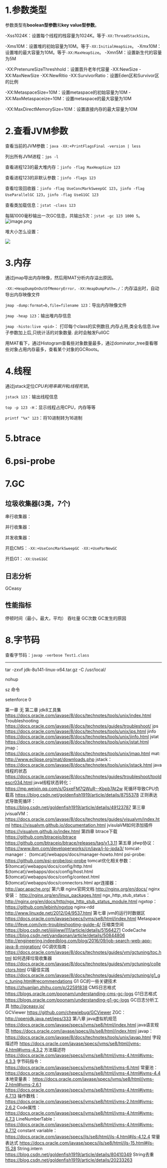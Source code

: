 # 1.参数类型

参数类型有**boolean型参数**和**key value型参数**。

-Xss1024K：设置每个线程的栈容量为1024K。等于`-XX:ThreadStackSize`。

-Xms10M：设置堆的初始容量为10M。等于`-XX:InitialHeapSize`。
-Xmx10M：设置堆的最大容量为10M。等于`-XX:MaxHeapSize`。
-Xmn5M：设置新生代的容量为5M

-XX:PretenureSizeThreshhold：设置晋升老年代容量
-XX:NewSize
-XX:MaxNewSize
-XX:NewRitio
-XX:SurvivorRatio：设置Eden区和Survivor区的比例


-XX:MetaspaceSize=10M：设置metaspace的初始容量为10M
-XX:MaxMetaspaceize=10M：设置metaspace的最大容量为10M

-XX:MaxDirectMemorySize=10M：设置直接内存的最大容量为10M



# 2.查看JVM参数

查看当前的JVM参数：`java -XX:+PrintFlagsFinal -version | less`

列出所有JVM进程：`jps -l`

查看进程123的最大堆内存：`jinfo -flag MaxHeapSize 123`

查看进程123的非默认参数：`jinfo -flags 123`

查看垃圾回收器：`jinfo -flag UseConcMarkSweepGC 123`，`jinfo -flag UseParallelGC 123`，`jinfo -flag UseG1GC 123`

查看类加载信息：`jstat -class 123`

每隔1000毫秒输出一次GC信息，共输出5次：`jstat -gc 123 1000 5`。![image.png](https://upload-images.jianshu.io/upload_images/1754553-28cb7706a4112d5a.png?imageMogr2/auto-orient/strip%7CimageView2/2/w/1240)

堆大小怎么设置：

![](https://www.dutycode.com/content/uploadfile/201711/296d1509689688.png)


# 3.内存

通过jmap导出内存映像，然后用MAT分析内存溢出原因。

`-XX:+HeapDumpOnOutOfMemoryError，-XX:HeapDumpPath=./`：内存溢出时，自动导出内存映像文件

`jmap -dump:format=b,file=filename 123`：导出内存映像文件

`jmap -heap 123`：输出堆内存信息

`jmap -histo:live <pid>`： 打印每个class的实例数目,内存占用,类全名信息.live子参数加上后,只统计活的对象数量. 此时会触发FullGC

用MAT看下，通过Histogram查看些对象数量最多，通过dominator_tree查看哪些对象占用内存最多，查看某个对象的GCRoots。


# 4.线程

通过jstack定位*CPU利用率飙升*和*线程死锁*。

`jstack 123`：输出线程信息

`top -p 123 -H`：显示线程占用CPU，内存等等

`printf "%x" 123`：将10进制转为16进制


# 5.btrace

# 6.psi-probe


# 7.GC 

## 垃圾收集器(3类，7个)

串行收集器：

并行收集器：

并发收集器：

开启CMS：`-XX:+UseConcMarkSweepGC -XX:+UseParNewGC`

开启G1：`-XX:UseG1GC`



## 日志分析

GCeasy

## 性能指标

停顿时间（最小，最大，平均）
吞吐量
GC次数
GC发生的原因


# 8.字节码

查看字节码：`javap -verbose Test1.class`





******************************************

tar -zxvf jdk-8u141-linux-x64.tar.gz -C /usr/local/

nohup

sz 命令

setenforce 0


第一章
无
第二章
jdk8工具集
https://docs.oracle.com/javase/8/docs/technotes/tools/unix/index.html
Troubleshooting
https://docs.oracle.com/javase/8/docs/technotes/guides/troubleshoot/
jps
https://docs.oracle.com/javase/8/docs/technotes/tools/unix/jps.html
jinfo
https://docs.oracle.com/javase/8/docs/technotes/tools/unix/jinfo.html
jstat
https://docs.oracle.com/javase/8/docs/technotes/tools/unix/jstat.html
jmap：
https://docs.oracle.com/javase/8/docs/technotes/tools/unix/jmap.html
mat:
http://www.eclipse.org/mat/downloads.php
jstack：
https://docs.oracle.com/javase/8/docs/technotes/tools/unix/jstack.html
java线程的状态
https://docs.oracle.com/javase/8/docs/technotes/guides/troubleshoot/tooldescr034.html
java线程状态转化：
https://mp.weixin.qq.com/s/GsxeFM7QWuR--Kbpb7At2w
死循环导致CPU负载高
https://blog.csdn.net/goldenfish1919/article/details/8755378
正则表达式导致死循环：
https://blog.csdn.net/goldenfish1919/article/details/49123787
第三章
jvisualVM：
https://docs.oracle.com/javase/8/docs/technotes/guides/visualvm/index.html
https://visualvm.github.io/documentation.html
jvisulaVM如何添加插件
https://visualvm.github.io/index.html
第四章
btrace下载
https://github.com/btraceio/btrace
https://github.com/btraceio/btrace/releases/tag/v1.3.11
第五章
jdwp协议：
https://www.ibm.com/developerworks/cn/java/j-lo-jpda3/
tomcat-manager：
{tomcat}/webapps/docs/manager-howto.html
psi-probe:
https://github.com/psi-probe/psi-probe
tomcat优化相关参数：
${tomcat}/webapps/docs/config/http.html
${tomcat}/webapps/docs/config/host.html
${tomcat}/webapps/docs/config/context.html
${tomcat}/webapps/docs/connectors.html
apr连接器：
http://apr.apache.org/
第六章
nginx官网文档
http://nginx.org/en/docs/
nginx安装：
http://nginx.org/en/linux_packages.html
ngx_http_stub_status：
http://nginx.org/en/docs/http/ngx_http_stub_status_module.html
ngxtop：
https://github.com/lebinh/ngxtop
nginx-rdd
http://www.linuxde.net/2012/04/9537.html
第七章
jvm的运行时数据区
https://docs.oracle.com/javase/specs/jvms/se8/html/index.html
Metaspace
http://ifeve.com/jvm-troubleshooting-guide-4/
压缩类空间
https://blog.csdn.net/jijijijwwi111/article/details/51564271
CodeCache
https://blog.csdn.net/yandaonan/article/details/50844806
http://engineering.indeedblog.com/blog/2016/09/job-search-web-app-java-8-migration/
GC调优指南：
https://docs.oracle.com/javase/8/docs/technotes/guides/vm/gctuning/toc.html
如何选择垃圾收集器
https://docs.oracle.com/javase/8/docs/technotes/guides/vm/gctuning/collectors.html
G1最佳实践
https://docs.oracle.com/javase/8/docs/technotes/guides/vm/gctuning/g1_gc_tuning.html#recommendations
G1 GC的一些关键技术
https://zhuanlan.zhihu.com/p/22591838
CMS日志格式
https://blogs.oracle.com/poonam/understanding-cms-gc-logs
G1日志格式
https://blogs.oracle.com/poonam/understanding-g1-gc-logs
GC日志分析工具
http://gceasy.io/   
GCViewer
https://github.com/chewiebug/GCViewer
ZGC：
http://openjdk.java.net/jeps/333
第八章
java虚拟机规范
https://docs.oracle.com/javase/specs/jvms/se8/html/index.html
java语言规范
https://docs.oracle.com/javase/specs/jls/se8/html/index.html
javap：
https://docs.oracle.com/javase/8/docs/technotes/tools/unix/javap.html
字段描述符
https://docs.oracle.com/javase/specs/jvms/se8/html/jvms-4.html#jvms-4.3.2
方法描述符
https://docs.oracle.com/javase/specs/jvms/se8/html/jvms-4.html#jvms-4.3.3
字节码指令：
https://docs.oracle.com/javase/specs/jvms/se8/html/jvms-6.html
常量池：
https://docs.oracle.com/javase/specs/jvms/se8/html/jvms-4.html#jvms-4.4
本地变量表：
https://docs.oracle.com/javase/specs/jvms/se8/html/jvms-2.html#jvms-2.6.1
https://docs.oracle.com/javase/specs/jvms/se8/html/jvms-4.html#jvms-4.7.13
操作数栈：
https://docs.oracle.com/javase/specs/jvms/se8/html/jvms-2.html#jvms-2.6.2
Code属性：
https://docs.oracle.com/javase/specs/jvms/se8/html/jvms-4.html#jvms-4.7.3
LineNumberTable：
https://docs.oracle.com/javase/specs/jvms/se8/html/jvms-4.html#jvms-4.7.12
constant variable：
https://docs.oracle.com/javase/specs/jls/se8/html/jls-4.html#jls-4.12.4
常量表达式
https://docs.oracle.com/javase/specs/jls/se8/html/jls-15.html#jls-15.28
String.intern
https://blog.csdn.net/goldenfish1919/article/details/80410349
String去重
https://blog.csdn.net/goldenfish1919/article/details/20233263
































